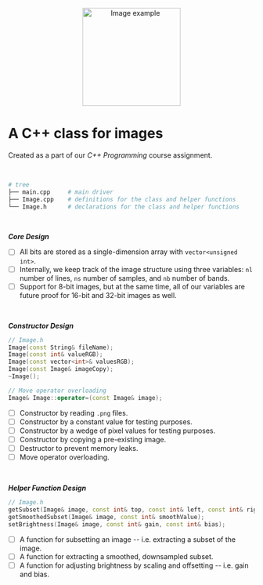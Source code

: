 <p align="center">
  <img alt="Image example" src="https://twemoji.maxcdn.com/v/latest/svg/1f60e.svg" width="200px">
</p>

# A C++ class for images

Created as a part of
our *C++ Programming* course assignment.

<br>

```bash
# tree
├── main.cpp     # main driver
├── Image.cpp    # definitions for the class and helper functions
└── Image.h      # declarations for the class and helper functions
```

<br>

***Core Design***
- [ ] All bits are stored as a single-dimension array with `vector<unsigned int>`.
- [ ] Internally, we keep track of the image structure using
three variables: `nl` number of lines, `ns` number of samples,
and `nb` number of bands.
- [ ] Support for 8-bit images, but at the same time,
all of our variables are future proof for 16-bit and 32-bit images as well.

<br>

***Constructor Design***
```c++
// Image.h
Image(const String& fileName);
Image(const int& valueRGB);
Image(const vector<int>& valuesRGB);
Image(const Image& imageCopy);
~Image();

// Move operator overloading
Image& Image::operator=(const Image& image);
```
- [ ] Constructor by reading `.png` files.
- [ ] Constructor by a constant value for testing purposes.
- [ ] Constructor by a wedge of pixel values for testing purposes.
- [ ] Constructor by copying a pre-existing image.
- [ ] Destructor to prevent memory leaks.
- [ ] Move operator overloading.

<!--
MOVE OPERATOR OVERLOADING EXAMPLE
Source: our textbook
vector& vector::operator=(vector&& a) // move assignment
{
delete[] elem; // deallocate old space
elem = a.elem; // copy a’s elem and sz
sz = a.sz;
a.elem = nullptr; // make a the empty vector
a.sz = 0;
return *this; // return a self-reference (see §17.10)
}
-->

<br>

***Helper Function Design***
```c++
// Image.h
getSubset(Image& image, const int& top, const int& left, const int& right, const int& bottom);
getSmoothedSubset(Image& image, const int& smoothValue);
setBrightness(Image& image, const int& gain, const int& bias);
```
- [ ] A function for subsetting an image -- i.e.
extracting a subset of the image.
- [ ] A function for extracting a smoothed, downsampled subset.
- [ ] A function for adjusting brightness by scaling and offsetting
-- i.e. gain and bias.

<br>
<br>
<br>

<!--
TO DO
- How do we make our data structures future proof
for 16-bit and 32-bit images?

HOW TO ADD CO-AUTHORS IN COMMIT MESSAGES:
Co-authored-by: Deepak <77573925+deepakkrish212@users.noreply.github.com>
Co-authored-by: Marcus <79320268+0nab@users.noreply.github.com>
Co-authored-by: Soobin <soobinrho@gmail.com>

